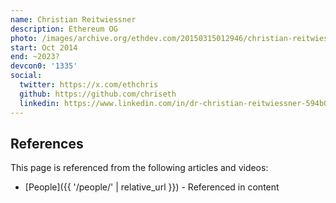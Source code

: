 ```yaml
---
name: Christian Reitwiessner
description: Ethereum OG
photo: /images/archive.org/ethdev.com/20150315012946/christian-reitwiessner.jpg
start: Oct 2014
end: ~2023?
devcon0: '1335'
social:
  twitter: https://x.com/ethchris
  github: https://github.com/chriseth
  linkedin: https://www.linkedin.com/in/dr-christian-reitwiessner-594b0982/
---
```



## References

This page is referenced from the following articles and videos:

- [People]({{ '/people/' | relative_url }}) - Referenced in content